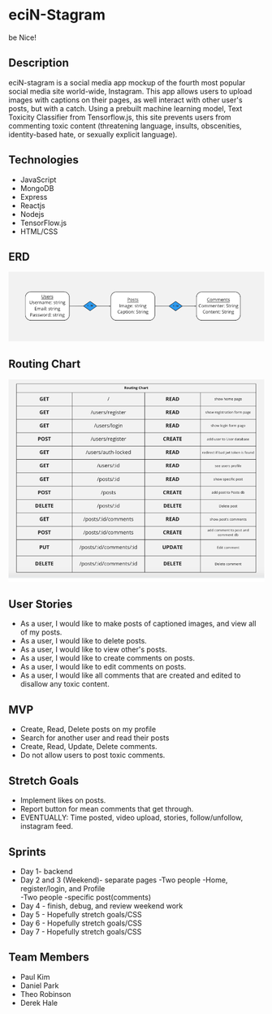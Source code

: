 # eciN-Stagram
be Nice!

## Description
eciN-stagram is a social media app mockup of the fourth most popular social media site world-wide, Instagram. This app allows users to upload images with captions on their pages, as well interact with other user's posts, but with a catch. Using a prebuilt machine learning model, Text Toxicity Classifier from Tensorflow.js, this site prevents users from commenting toxic content (threatening language, insults, obscenities, identity-based hate, or sexually explicit language). 

## Technologies
- JavaScript
- MongoDB
- Express
- Reactjs
- Nodejs
- TensorFlow.js
- HTML/CSS

## ERD
![routes](./imgs/p4erd.png)

## Routing Chart
![routes](./imgs/p4routes.png)

## User Stories
- As a user, I would like to make posts of captioned images, and view all of my posts.
- As a user, I would like to delete posts.
- As a user, I would like to view other's posts.
- As a user, I would like to create comments on posts.
- As a user, I would like to edit comments on posts.
- As a user, I would like all comments that are created and edited to disallow any toxic content.

## MVP
- Create, Read, Delete posts on my profile
- Search for another user and read their posts
- Create, Read, Update, Delete comments.
- Do not allow users to post toxic comments.


## Stretch Goals
- Implement likes on posts.
- Report button for mean comments that get through.
- EVENTUALLY: Time posted, video upload, stories, follow/unfollow, instagram feed.

## Sprints
- Day 1- backend
- Day 2 and 3 (Weekend)- separate pages 
    -Two people -Home, register/login, and Profile  
    -Two people -specific post(comments)
- Day 4 - finish, debug, and review weekend work
- Day 5 - Hopefully stretch goals/CSS
- Day 6 - Hopefully stretch goals/CSS
- Day 7 - Hopefully stretch goals/CSS

## Team Members
- Paul Kim
- Daniel Park
- Theo Robinson
- Derek Hale
